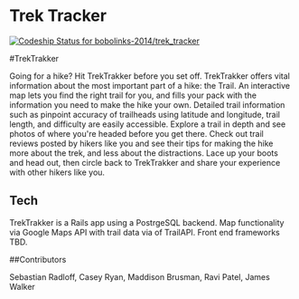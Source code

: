 Trek Tracker
============

[ ![Codeship Status for bobolinks-2014/trek_tracker](https://www.codeship.io/projects/4a535fe0-1676-0132-5f85-2e35c05e22b1/status)](https://www.codeship.io/projects/33875)

#TrekTrakker

Going for a hike? Hit TrekTrakker before you set off. TrekTrakker offers vital information about the most important part of a hike: the Trail. An interactive map lets you find the right trail for you, and fills your pack with the information you need to make the hike your own. Detailed trail information such as pinpoint accuracy of trailheads using latitude and longitude, trail length, and difficulty are easily accessible. Explore a trail in depth and see photos of where you're headed before you get there. Check out trail reviews posted by hikers like you and see their tips for making the hike more about the trek, and  less about the distractions. Lace up your boots and head out, then circle back to TrekTrakker and share your experience with other hikers like you.

## Tech

TrekTrakker is a Rails app using a PostrgeSQL backend. Map functionality via Google Maps API with trail data via of TrailAPI. Front end frameworks TBD.

##Contributors

Sebastian Radloff, Casey Ryan, Maddison Brusman, Ravi Patel, James Walker
